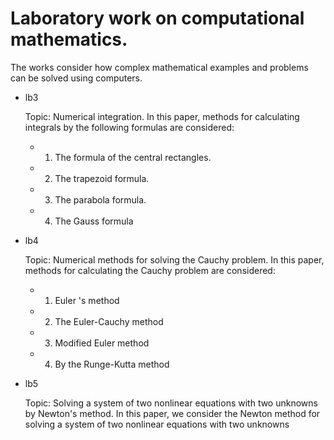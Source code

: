Laboratory work on computational mathematics. 
=========
The works consider how complex mathematical examples and problems can be solved using computers.
- lb3 

  Topic: Numerical integration. In this paper, methods for calculating integrals by the following formulas are considered:
  - 1) The formula of the central rectangles. 
  - 2) The trapezoid formula. 
  - 3) The parabola formula. 
  - 4) The Gauss formula

- lb4 
  
  Topic: Numerical methods for solving the Cauchy problem. In this paper, methods for calculating the Cauchy problem are considered:
  - 1) Euler 's method
  - 2) The Euler-Cauchy method
  - 3) Modified Euler method
  - 4) By the Runge-Kutta method
- lb5 

  Topic: Solving a system of two nonlinear equations with two unknowns by Newton's method. In this paper, we consider the Newton method for solving a system of two nonlinear equations with two unknowns
  
